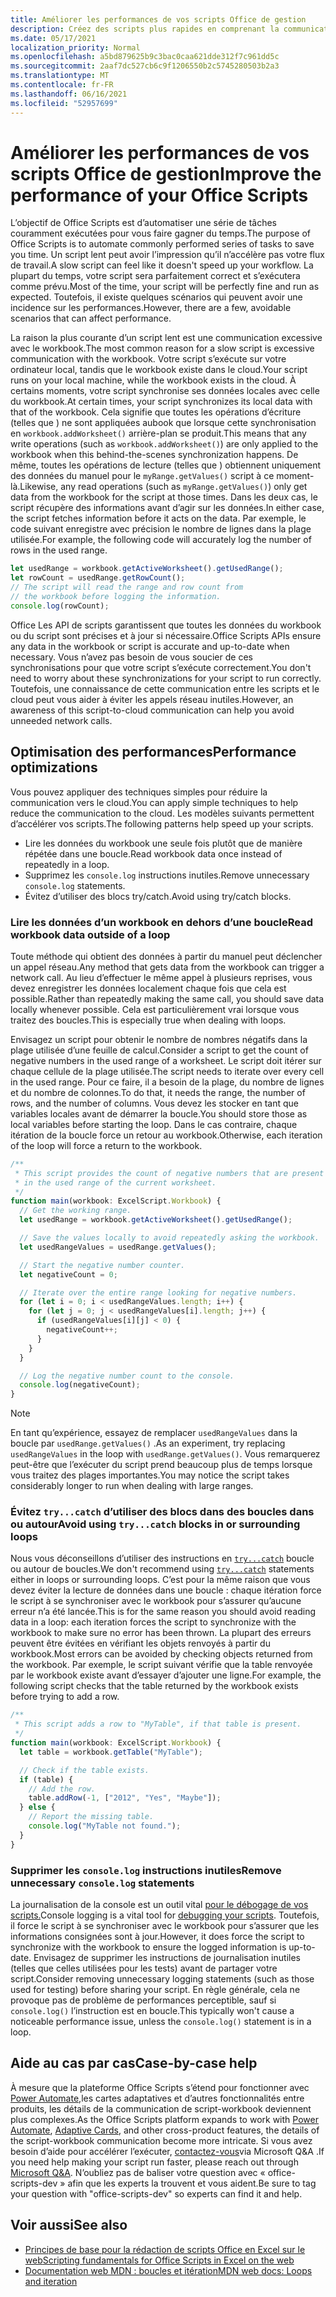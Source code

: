 ```yaml
---
title: Améliorer les performances de vos scripts Office de gestion
description: Créez des scripts plus rapides en comprenant la communication entre le Excel et votre script.
ms.date: 05/17/2021
localization_priority: Normal
ms.openlocfilehash: a5bd879625b9c3bac0caa621dde312f7c961dd5c
ms.sourcegitcommit: 2aaf7dc527cb6c9f1206550b2c5745280503b2a3
ms.translationtype: MT
ms.contentlocale: fr-FR
ms.lasthandoff: 06/16/2021
ms.locfileid: "52957699"
---
```

# <a name="improve-the-performance-of-your-office-scripts"></a><span data-ttu-id="3c760-103">Améliorer les performances de vos scripts Office de gestion</span><span class="sxs-lookup"><span data-stu-id="3c760-103">Improve the performance of your Office Scripts</span></span>

<span data-ttu-id="3c760-104">L’objectif de Office Scripts est d’automatiser une série de tâches couramment exécutées pour vous faire gagner du temps.</span><span class="sxs-lookup"><span data-stu-id="3c760-104">The purpose of Office Scripts is to automate commonly performed series of tasks to save you time.</span></span> <span data-ttu-id="3c760-105">Un script lent peut avoir l’impression qu’il n’accélère pas votre flux de travail.</span><span class="sxs-lookup"><span data-stu-id="3c760-105">A slow script can feel like it doesn't speed up your workflow.</span></span> <span data-ttu-id="3c760-106">La plupart du temps, votre script sera parfaitement correct et s’exécutera comme prévu.</span><span class="sxs-lookup"><span data-stu-id="3c760-106">Most of the time, your script will be perfectly fine and run as expected.</span></span> <span data-ttu-id="3c760-107">Toutefois, il existe quelques scénarios qui peuvent avoir une incidence sur les performances.</span><span class="sxs-lookup"><span data-stu-id="3c760-107">However, there are a few, avoidable scenarios that can affect performance.</span></span>

<span data-ttu-id="3c760-108">La raison la plus courante d’un script lent est une communication excessive avec le workbook.</span><span class="sxs-lookup"><span data-stu-id="3c760-108">The most common reason for a slow script is excessive communication with the workbook.</span></span> <span data-ttu-id="3c760-109">Votre script s’exécute sur votre ordinateur local, tandis que le workbook existe dans le cloud.</span><span class="sxs-lookup"><span data-stu-id="3c760-109">Your script runs on your local machine, while the workbook exists in the cloud.</span></span> <span data-ttu-id="3c760-110">À certains moments, votre script synchronise ses données locales avec celle du workbook.</span><span class="sxs-lookup"><span data-stu-id="3c760-110">At certain times, your script synchronizes its local data with that of the workbook.</span></span> <span data-ttu-id="3c760-111">Cela signifie que toutes les opérations d’écriture (telles que ) ne sont appliquées aubook que lorsque cette synchronisation en `workbook.addWorksheet()` arrière-plan se produit.</span><span class="sxs-lookup"><span data-stu-id="3c760-111">This means that any write operations (such as `workbook.addWorksheet()`) are only applied to the workbook when this behind-the-scenes synchronization happens.</span></span> <span data-ttu-id="3c760-112">De même, toutes les opérations de lecture (telles que ) obtiennent uniquement des données du manuel pour le `myRange.getValues()` script à ce moment-là.</span><span class="sxs-lookup"><span data-stu-id="3c760-112">Likewise, any read operations (such as `myRange.getValues()`) only get data from the workbook for the script at those times.</span></span> <span data-ttu-id="3c760-113">Dans les deux cas, le script récupère des informations avant d’agir sur les données.</span><span class="sxs-lookup"><span data-stu-id="3c760-113">In either case, the script fetches information before it acts on the data.</span></span> <span data-ttu-id="3c760-114">Par exemple, le code suivant enregistre avec précision le nombre de lignes dans la plage utilisée.</span><span class="sxs-lookup"><span data-stu-id="3c760-114">For example, the following code will accurately log the number of rows in the used range.</span></span>

```TypeScript
let usedRange = workbook.getActiveWorksheet().getUsedRange();
let rowCount = usedRange.getRowCount();
// The script will read the range and row count from
// the workbook before logging the information.
console.log(rowCount);
```

<span data-ttu-id="3c760-115">Office Les API de scripts garantissent que toutes les données du workbook ou du script sont précises et à jour si nécessaire.</span><span class="sxs-lookup"><span data-stu-id="3c760-115">Office Scripts APIs ensure any data in the workbook or script is accurate and up-to-date when necessary.</span></span> <span data-ttu-id="3c760-116">Vous n’avez pas besoin de vous soucier de ces synchronisations pour que votre script s’exécute correctement.</span><span class="sxs-lookup"><span data-stu-id="3c760-116">You don't need to worry about these synchronizations for your script to run correctly.</span></span> <span data-ttu-id="3c760-117">Toutefois, une connaissance de cette communication entre les scripts et le cloud peut vous aider à éviter les appels réseau inutiles.</span><span class="sxs-lookup"><span data-stu-id="3c760-117">However, an awareness of this script-to-cloud communication can help you avoid unneeded network calls.</span></span>

## <a name="performance-optimizations"></a><span data-ttu-id="3c760-118">Optimisation des performances</span><span class="sxs-lookup"><span data-stu-id="3c760-118">Performance optimizations</span></span>

<span data-ttu-id="3c760-119">Vous pouvez appliquer des techniques simples pour réduire la communication vers le cloud.</span><span class="sxs-lookup"><span data-stu-id="3c760-119">You can apply simple techniques to help reduce the communication to the cloud.</span></span> <span data-ttu-id="3c760-120">Les modèles suivants permettent d’accélérer vos scripts.</span><span class="sxs-lookup"><span data-stu-id="3c760-120">The following patterns help speed up your scripts.</span></span>

- <span data-ttu-id="3c760-121">Lire les données du workbook une seule fois plutôt que de manière répétée dans une boucle.</span><span class="sxs-lookup"><span data-stu-id="3c760-121">Read workbook data once instead of repeatedly in a loop.</span></span>
- <span data-ttu-id="3c760-122">Supprimez les `console.log` instructions inutiles.</span><span class="sxs-lookup"><span data-stu-id="3c760-122">Remove unnecessary `console.log` statements.</span></span>
- <span data-ttu-id="3c760-123">Évitez d’utiliser des blocs try/catch.</span><span class="sxs-lookup"><span data-stu-id="3c760-123">Avoid using try/catch blocks.</span></span>

### <a name="read-workbook-data-outside-of-a-loop"></a><span data-ttu-id="3c760-124">Lire les données d’un workbook en dehors d’une boucle</span><span class="sxs-lookup"><span data-stu-id="3c760-124">Read workbook data outside of a loop</span></span>

<span data-ttu-id="3c760-125">Toute méthode qui obtient des données à partir du manuel peut déclencher un appel réseau.</span><span class="sxs-lookup"><span data-stu-id="3c760-125">Any method that gets data from the workbook can trigger a network call.</span></span> <span data-ttu-id="3c760-126">Au lieu d’effectuer le même appel à plusieurs reprises, vous devez enregistrer les données localement chaque fois que cela est possible.</span><span class="sxs-lookup"><span data-stu-id="3c760-126">Rather than repeatedly making the same call, you should save data locally whenever possible.</span></span> <span data-ttu-id="3c760-127">Cela est particulièrement vrai lorsque vous traitez des boucles.</span><span class="sxs-lookup"><span data-stu-id="3c760-127">This is especially true when dealing with loops.</span></span>

<span data-ttu-id="3c760-128">Envisagez un script pour obtenir le nombre de nombres négatifs dans la plage utilisée d’une feuille de calcul.</span><span class="sxs-lookup"><span data-stu-id="3c760-128">Consider a script to get the count of negative numbers in the used range of a worksheet.</span></span> <span data-ttu-id="3c760-129">Le script doit itérer sur chaque cellule de la plage utilisée.</span><span class="sxs-lookup"><span data-stu-id="3c760-129">The script needs to iterate over every cell in the used range.</span></span> <span data-ttu-id="3c760-130">Pour ce faire, il a besoin de la plage, du nombre de lignes et du nombre de colonnes.</span><span class="sxs-lookup"><span data-stu-id="3c760-130">To do that, it needs the range, the number of rows, and the number of columns.</span></span> <span data-ttu-id="3c760-131">Vous devez les stocker en tant que variables locales avant de démarrer la boucle.</span><span class="sxs-lookup"><span data-stu-id="3c760-131">You should store those as local variables before starting the loop.</span></span> <span data-ttu-id="3c760-132">Dans le cas contraire, chaque itération de la boucle force un retour au workbook.</span><span class="sxs-lookup"><span data-stu-id="3c760-132">Otherwise, each iteration of the loop will force a return to the workbook.</span></span>

```TypeScript
/**
 * This script provides the count of negative numbers that are present
 * in the used range of the current worksheet.
 */
function main(workbook: ExcelScript.Workbook) {
  // Get the working range.
  let usedRange = workbook.getActiveWorksheet().getUsedRange();

  // Save the values locally to avoid repeatedly asking the workbook.
  let usedRangeValues = usedRange.getValues();

  // Start the negative number counter.
  let negativeCount = 0;

  // Iterate over the entire range looking for negative numbers.
  for (let i = 0; i < usedRangeValues.length; i++) {
    for (let j = 0; j < usedRangeValues[i].length; j++) {
      if (usedRangeValues[i][j] < 0) {
        negativeCount++;
      }
    }
  }

  // Log the negative number count to the console.
  console.log(negativeCount);
}
```

> [!NOTE]
> <span data-ttu-id="3c760-133">En tant qu’expérience, essayez de remplacer `usedRangeValues` dans la boucle par `usedRange.getValues()` .</span><span class="sxs-lookup"><span data-stu-id="3c760-133">As an experiment, try replacing `usedRangeValues` in the loop with `usedRange.getValues()`.</span></span> <span data-ttu-id="3c760-134">Vous remarquerez peut-être que l’exécuter du script prend beaucoup plus de temps lorsque vous traitez des plages importantes.</span><span class="sxs-lookup"><span data-stu-id="3c760-134">You may notice the script takes considerably longer to run when dealing with large ranges.</span></span>

### <a name="avoid-using-trycatch-blocks-in-or-surrounding-loops"></a><span data-ttu-id="3c760-135">Évitez `try...catch` d’utiliser des blocs dans des boucles dans ou autour</span><span class="sxs-lookup"><span data-stu-id="3c760-135">Avoid using `try...catch` blocks in or surrounding loops</span></span>

<span data-ttu-id="3c760-136">Nous vous déconseillons d’utiliser des instructions en [`try...catch`](https://developer.mozilla.org/docs/Web/JavaScript/Reference/Statements/try...catch) boucle ou autour de boucles.</span><span class="sxs-lookup"><span data-stu-id="3c760-136">We don't recommend using [`try...catch`](https://developer.mozilla.org/docs/Web/JavaScript/Reference/Statements/try...catch) statements either in loops or surrounding loops.</span></span> <span data-ttu-id="3c760-137">C’est pour la même raison que vous devez éviter la lecture de données dans une boucle : chaque itération force le script à se synchroniser avec le workbook pour s’assurer qu’aucune erreur n’a été lancée.</span><span class="sxs-lookup"><span data-stu-id="3c760-137">This is for the same reason you should avoid reading data in a loop: each iteration forces the script to synchronize with the workbook to make sure no error has been thrown.</span></span> <span data-ttu-id="3c760-138">La plupart des erreurs peuvent être évitées en vérifiant les objets renvoyés à partir du workbook.</span><span class="sxs-lookup"><span data-stu-id="3c760-138">Most errors can be avoided by checking objects returned from the workbook.</span></span> <span data-ttu-id="3c760-139">Par exemple, le script suivant vérifie que la table renvoyée par le workbook existe avant d’essayer d’ajouter une ligne.</span><span class="sxs-lookup"><span data-stu-id="3c760-139">For example, the following script checks that the table returned by the workbook exists before trying to add a row.</span></span>

```TypeScript
/**
 * This script adds a row to "MyTable", if that table is present.
 */
function main(workbook: ExcelScript.Workbook) {
  let table = workbook.getTable("MyTable");

  // Check if the table exists.
  if (table) {
    // Add the row.
    table.addRow(-1, ["2012", "Yes", "Maybe"]);
  } else {
    // Report the missing table.
    console.log("MyTable not found.");
  }
}
```

### <a name="remove-unnecessary-consolelog-statements"></a><span data-ttu-id="3c760-140">Supprimer les `console.log` instructions inutiles</span><span class="sxs-lookup"><span data-stu-id="3c760-140">Remove unnecessary `console.log` statements</span></span>

<span data-ttu-id="3c760-141">La journalisation de la console est un outil vital [pour le débogage de vos scripts.](../testing/troubleshooting.md)</span><span class="sxs-lookup"><span data-stu-id="3c760-141">Console logging is a vital tool for [debugging your scripts](../testing/troubleshooting.md).</span></span> <span data-ttu-id="3c760-142">Toutefois, il force le script à se synchroniser avec le workbook pour s’assurer que les informations consignées sont à jour.</span><span class="sxs-lookup"><span data-stu-id="3c760-142">However, it does force the script to synchronize with the workbook to ensure the logged information is up-to-date.</span></span> <span data-ttu-id="3c760-143">Envisagez de supprimer les instructions de journalisation inutiles (telles que celles utilisées pour les tests) avant de partager votre script.</span><span class="sxs-lookup"><span data-stu-id="3c760-143">Consider removing unnecessary logging statements (such as those used for testing) before sharing your script.</span></span> <span data-ttu-id="3c760-144">En règle générale, cela ne provoque pas de problème de performances perceptible, sauf si `console.log()` l’instruction est en boucle.</span><span class="sxs-lookup"><span data-stu-id="3c760-144">This typically won't cause a noticeable performance issue, unless the `console.log()` statement is in a loop.</span></span>

## <a name="case-by-case-help"></a><span data-ttu-id="3c760-145">Aide au cas par cas</span><span class="sxs-lookup"><span data-stu-id="3c760-145">Case-by-case help</span></span>

<span data-ttu-id="3c760-146">À mesure que la plateforme Office Scripts s’étend [](/adaptive-cards)pour fonctionner avec [Power Automate,](https://flow.microsoft.com/)les cartes adaptatives et d’autres fonctionnalités entre produits, les détails de la communication de script-workbook deviennent plus complexes.</span><span class="sxs-lookup"><span data-stu-id="3c760-146">As the Office Scripts platform expands to work with [Power Automate](https://flow.microsoft.com/), [Adaptive Cards](/adaptive-cards), and other cross-product features, the details of the script-workbook communication become more intricate.</span></span> <span data-ttu-id="3c760-147">Si vous avez besoin d’aide pour accélérer l’exécuter, [contactez-vous](/answers/topics/office-scripts-excel-dev.html)via Microsoft Q&A .</span><span class="sxs-lookup"><span data-stu-id="3c760-147">If you need help making your script run faster, please reach out through [Microsoft Q&A](/answers/topics/office-scripts-excel-dev.html).</span></span> <span data-ttu-id="3c760-148">N’oubliez pas de baliser votre question avec « office-scripts-dev » afin que les experts la trouvent et vous aident.</span><span class="sxs-lookup"><span data-stu-id="3c760-148">Be sure to tag your question with "office-scripts-dev" so experts can find it and help.</span></span>

## <a name="see-also"></a><span data-ttu-id="3c760-149">Voir aussi</span><span class="sxs-lookup"><span data-stu-id="3c760-149">See also</span></span>

- [<span data-ttu-id="3c760-150">Principes de base pour la rédaction de scripts Office en Excel sur le web</span><span class="sxs-lookup"><span data-stu-id="3c760-150">Scripting fundamentals for Office Scripts in Excel on the web</span></span>](scripting-fundamentals.md)
- [<span data-ttu-id="3c760-151">Documentation web MDN : boucles et itération</span><span class="sxs-lookup"><span data-stu-id="3c760-151">MDN web docs: Loops and iteration</span></span>](https://developer.mozilla.org/docs/Web/JavaScript/Guide/Loops_and_iteration)
